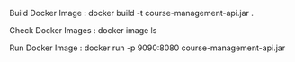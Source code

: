 Build Docker Image :
docker build -t course-management-api.jar .

Check Docker Images :
docker image ls

Run Docker Image :
docker run -p 9090:8080 course-management-api.jar

